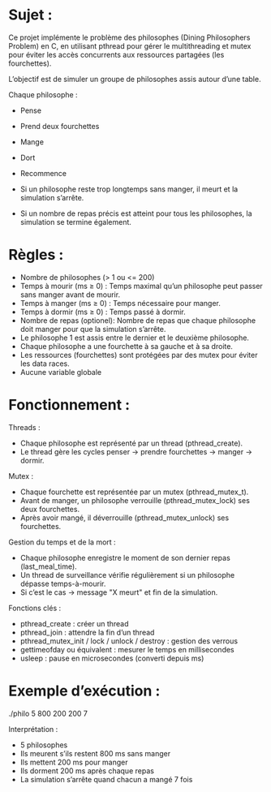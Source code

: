 

# Sujet :
Ce projet implémente le problème des philosophes (Dining Philosophers Problem) en C, en utilisant pthread pour gérer le multithreading et mutex pour éviter les accès concurrents aux ressources partagées (les fourchettes).

L’objectif est de simuler un groupe de philosophes assis autour d’une table.

Chaque philosophe :
- Pense
- Prend deux fourchettes
- Mange
- Dort
- Recommence

- Si un philosophe reste trop longtemps sans manger, il meurt et la simulation s’arrête.
- Si un nombre de repas précis est atteint pour tous les philosophes, la simulation se termine également.

# Règles :
- Nombre de philosophes (> 1 ou <= 200)
- Temps à mourir (ms ≥ 0) :  Temps maximal qu’un philosophe peut passer sans manger avant de mourir.
- Temps à manger (ms ≥ 0) :  Temps nécessaire pour manger.
- Temps à dormir (ms ≥ 0) : Temps passé à dormir.
- Nombre de repas (optionel): Nombre de repas que chaque philosophe doit manger pour que la simulation s’arrête.
- Le philosophe 1 est assis entre le dernier et le deuxième philosophe.
- Chaque philosophe a une fourchette à sa gauche et à sa droite.
- Les ressources (fourchettes) sont protégées par des mutex pour éviter les data races.
- Aucune variable globale

# Fonctionnement :
Threads :
- Chaque philosophe est représenté par un thread (pthread_create).
- Le thread gère les cycles penser → prendre fourchettes → manger → dormir.

Mutex :
- Chaque fourchette est représentée par un mutex (pthread_mutex_t).
- Avant de manger, un philosophe verrouille (pthread_mutex_lock) ses deux fourchettes.
- Après avoir mangé, il déverrouille (pthread_mutex_unlock) ses fourchettes.

Gestion du temps et de la mort :
- Chaque philosophe enregistre le moment de son dernier repas (last_meal_time).
- Un thread de surveillance vérifie régulièrement si un philosophe dépasse temps-à-mourir.
- Si c’est le cas → message "X meurt" et fin de la simulation.

Fonctions clés :
- pthread_create : créer un thread
- pthread_join : attendre la fin d’un thread
- pthread_mutex_init / lock / unlock / destroy : gestion des verrous
- gettimeofday ou équivalent : mesurer le temps en millisecondes
- usleep : pause en microsecondes (converti depuis ms)

# Exemple d’exécution :
./philo 5 800 200 200 7

Interprétation :
- 5 philosophes
- Ils meurent s’ils restent 800 ms sans manger
- Ils mettent 200 ms pour manger
- Ils dorment 200 ms après chaque repas
- La simulation s’arrête quand chacun a mangé 7 fois
